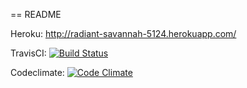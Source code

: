 == README

Heroku: http://radiant-savannah-5124.herokuapp.com/

TravisCI: [![Build Status](https://travis-ci.org/Teemu23/ruby)](https://travis-ci.org/Teemu23/ruby)

Codeclimate: [![Code Climate](https://codeclimate.com/github/Teemu23/ruby/badges)](https://codeclimate.com/github/Teemu23/ruby)
